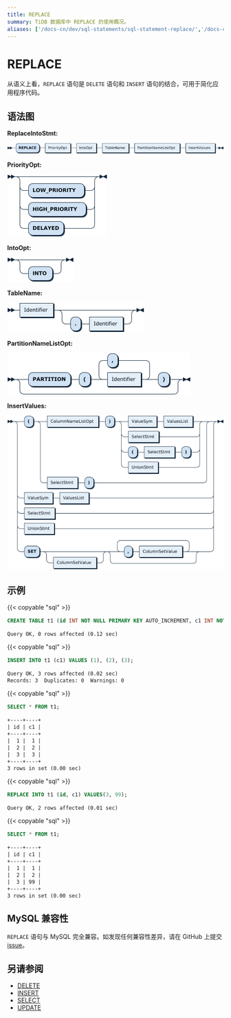 ```yaml
---
title: REPLACE
summary: TiDB 数据库中 REPLACE 的使用概况。
aliases: ['/docs-cn/dev/sql-statements/sql-statement-replace/','/docs-cn/dev/reference/sql/statements/replace/']
---
```


# REPLACE

从语义上看，`REPLACE` 语句是 `DELETE` 语句和 `INSERT` 语句的结合，可用于简化应用程序代码。

## 语法图

**ReplaceIntoStmt:**

![ReplaceIntoStmt](/media/sqlgram/ReplaceIntoStmt.png)

**PriorityOpt:**

![PriorityOpt](/media/sqlgram/PriorityOpt.png)

**IntoOpt:**

![IntoOpt](/media/sqlgram/IntoOpt.png)

**TableName:**

![TableName](/media/sqlgram/TableName.png)

**PartitionNameListOpt:**

![PartitionNameListOpt](/media/sqlgram/PartitionNameListOpt.png)

**InsertValues:**

![InsertValues](/media/sqlgram/InsertValues.png)

## 示例

{{< copyable "sql" >}}

```sql
CREATE TABLE t1 (id INT NOT NULL PRIMARY KEY AUTO_INCREMENT, c1 INT NOT NULL);
```

```
Query OK, 0 rows affected (0.12 sec)
```

{{< copyable "sql" >}}

```sql
INSERT INTO t1 (c1) VALUES (1), (2), (3);
```

```
Query OK, 3 rows affected (0.02 sec)
Records: 3  Duplicates: 0  Warnings: 0
```

{{< copyable "sql" >}}

```sql
SELECT * FROM t1;
```

```
+----+----+
| id | c1 |
+----+----+
|  1 |  1 |
|  2 |  2 |
|  3 |  3 |
+----+----+
3 rows in set (0.00 sec)
```

{{< copyable "sql" >}}

```sql
REPLACE INTO t1 (id, c1) VALUES(3, 99);
```

```
Query OK, 2 rows affected (0.01 sec)
```

{{< copyable "sql" >}}

```sql
SELECT * FROM t1;
```

```
+----+----+
| id | c1 |
+----+----+
|  1 |  1 |
|  2 |  2 |
|  3 | 99 |
+----+----+
3 rows in set (0.00 sec)
```

## MySQL 兼容性

`REPLACE` 语句与 MySQL 完全兼容。如发现任何兼容性差异，请在 GitHub 上提交 [issue](https://github.com/pingcap/tidb/issues/new/choose)。

## 另请参阅

* [DELETE](/sql-statements/sql-statement-delete.md)
* [INSERT](/sql-statements/sql-statement-insert.md)
* [SELECT](/sql-statements/sql-statement-select.md)
* [UPDATE](/sql-statements/sql-statement-update.md)
